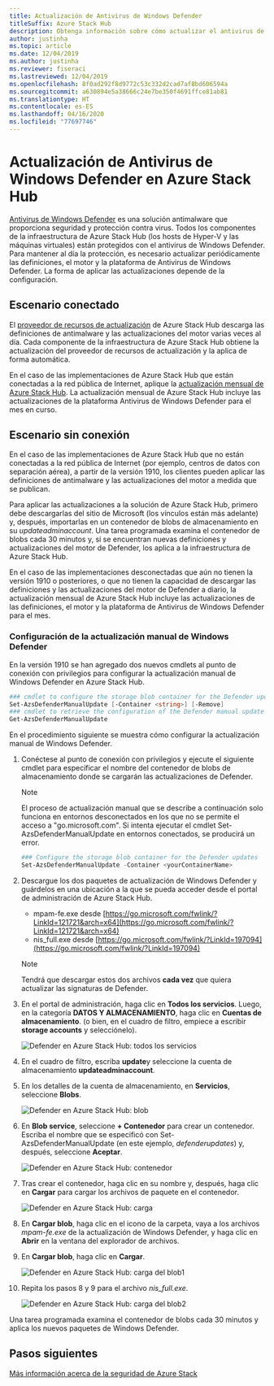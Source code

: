 ```yaml
---
title: Actualización de Antivirus de Windows Defender
titleSuffix: Azure Stack Hub
description: Obtenga información sobre cómo actualizar el antivirus de Windows Defender en Azure Stack Hub.
author: justinha
ms.topic: article
ms.date: 12/04/2019
ms.author: justinha
ms.reviewer: fiseraci
ms.lastreviewed: 12/04/2019
ms.openlocfilehash: 8f0ad292f8d9772c53c332d2cad7af8bd606594a
ms.sourcegitcommit: a630894e5a38666c24e7be350f4691ffce81ab81
ms.translationtype: HT
ms.contentlocale: es-ES
ms.lasthandoff: 04/16/2020
ms.locfileid: "77697746"
---
```

# <a name="update-windows-defender-antivirus-on-azure-stack-hub"></a>Actualización de Antivirus de Windows Defender en Azure Stack Hub

[Antivirus de Windows Defender](https://docs.microsoft.com/windows/security/threat-protection/windows-defender-antivirus/windows-defender-antivirus-in-windows-10) es una solución antimalware que proporciona seguridad y protección contra virus. Todos los componentes de la infraestructura de Azure Stack Hub (los hosts de Hyper-V y las máquinas virtuales) están protegidos con el antivirus de Windows Defender. Para mantener al día la protección, es necesario actualizar periódicamente las definiciones, el motor y la plataforma de Antivirus de Windows Defender. La forma de aplicar las actualizaciones depende de la configuración.

## <a name="connected-scenario"></a>Escenario conectado

El [proveedor de recursos de actualización](azure-stack-updates.md#the-update-resource-provider) de Azure Stack Hub descarga las definiciones de antimalware y las actualizaciones del motor varias veces al día. Cada componente de la infraestructura de Azure Stack Hub obtiene la actualización del proveedor de recursos de actualización y la aplica de forma automática.

En el caso de las implementaciones de Azure Stack Hub que están conectadas a la red pública de Internet, aplique la [actualización mensual de Azure Stack Hub](azure-stack-apply-updates.md). La actualización mensual de Azure Stack Hub incluye las actualizaciones de la plataforma Antivirus de Windows Defender para el mes en curso.

## <a name="disconnected-scenario"></a>Escenario sin conexión

En el caso de las implementaciones de Azure Stack Hub que no están conectadas a la red pública de Internet (por ejemplo, centros de datos con separación aérea), a partir de la versión 1910, los clientes pueden aplicar las definiciones de antimalware y las actualizaciones del motor a medida que se publican. 

Para aplicar las actualizaciones a la solución de Azure Stack Hub, primero debe descargarlas del sitio de Microsoft (los vínculos están más adelante) y, después, importarlas en un contenedor de blobs de almacenamiento en su *updateadminaccount*. Una tarea programada examina el contenedor de blobs cada 30 minutos y, si se encuentran nuevas definiciones y actualizaciones del motor de Defender, los aplica a la infraestructura de Azure Stack Hub. 

En el caso de las implementaciones desconectadas que aún no tienen la versión 1910 o posteriores, o que no tienen la capacidad de descargar las definiciones y las actualizaciones del motor de Defender a diario, la actualización mensual de Azure Stack Hub incluye las actualizaciones de las definiciones, el motor y la plataforma de Antivirus de Windows Defender para el mes. 


### <a name="set-up-windows-defender-for-manual-updates"></a>Configuración de la actualización manual de Windows Defender 

En la versión 1910 se han agregado dos nuevos cmdlets al punto de conexión con privilegios para configurar la actualización manual de Windows Defender en Azure Stack Hub. 

```powershell 
### cmdlet to configure the storage blob container for the Defender updates 
Set-AzsDefenderManualUpdate [-Container <string>] [-Remove]  
### cmdlet to retrieve the configuration of the Defender manual update settings 
Get-AzsDefenderManualUpdate  
``` 

En el procedimiento siguiente se muestra cómo configurar la actualización manual de Windows Defender. 

1. Conéctese al punto de conexión con privilegios y ejecute el siguiente cmdlet para especificar el nombre del contenedor de blobs de almacenamiento donde se cargarán las actualizaciones de Defender. 

   > [!NOTE] 
   > El proceso de actualización manual que se describe a continuación solo funciona en entornos desconectados en los que no se permite el acceso a "go.microsoft.com". Si intenta ejecutar el cmdlet Set-AzsDefenderManualUpdate en entornos conectados, se producirá un error. 

   ```powershell 
   ### Configure the storage blob container for the Defender updates 
   Set-AzsDefenderManualUpdate -Container <yourContainerName>
   ``` 

2. Descargue los dos paquetes de actualización de Windows Defender y guárdelos en una ubicación a la que se pueda acceder desde el portal de administración de Azure Stack Hub.  

   * mpam-fe.exe desde [https://go.microsoft.com/fwlink/?LinkId=121721&arch=x64](https://go.microsoft.com/fwlink/?LinkId=121721&arch=x64) 
   * nis_full.exe desde [https://go.microsoft.com/fwlink/?LinkId=197094](https://go.microsoft.com/fwlink/?LinkId=197094) 

   > [!NOTE] 
   > Tendrá que descargar estos dos archivos **cada vez** que quiera actualizar las signaturas de Defender. 

3. En el portal de administración, haga clic en **Todos los servicios**. Luego, en la categoría **DATOS Y ALMACENAMIENTO**, haga clic en **Cuentas de almacenamiento**. (o bien, en el cuadro de filtro, empiece a escribir **storage accounts** y selecciónelo). 

   ![Defender en Azure Stack Hub: todos los servicios](./media/azure-stack-security-av/image1.png)  

4. En el cuadro de filtro, escriba **update**y seleccione la cuenta de almacenamiento **updateadminaccount**. 

5. En los detalles de la cuenta de almacenamiento, en **Servicios**, seleccione **Blobs**. 

   ![Defender en Azure Stack Hub: blob](./media/azure-stack-security-av/image2.png) 

6. En **Blob service**, seleccione **+ Contenedor** para crear un contenedor. Escriba el nombre que se especificó con Set-AzsDefenderManualUpdate (en este ejemplo, *defenderupdates*) y, después, seleccione **Aceptar**. 

   ![Defender en Azure Stack Hub: contenedor](./media/azure-stack-security-av/image3.png) 

7. Tras crear el contenedor, haga clic en su nombre y, después, haga clic en **Cargar** para cargar los archivos de paquete en el contenedor. 

   ![Defender en Azure Stack Hub: carga](./media/azure-stack-security-av/image4.png) 

8. En **Cargar blob**, haga clic en el icono de la carpeta, vaya a los archivos *mpam-fe.exe* de la actualización de Windows Defender, y haga clic en **Abrir** en la ventana del explorador de archivos. 

9. En **Cargar blob**, haga clic en **Cargar**. 

   ![Defender en Azure Stack Hub: carga del blob1](./media/azure-stack-security-av/image5.png) 

1. Repita los pasos 8 y 9 para el archivo *nis_full.exe*. 

   ![Defender en Azure Stack Hub: carga del blob2](./media/azure-stack-security-av/image6.png)

Una tarea programada examina el contenedor de blobs cada 30 minutos y aplica los nuevos paquetes de Windows Defender.  

## <a name="next-steps"></a>Pasos siguientes

[Más información acerca de la seguridad de Azure Stack](azure-stack-security-foundations.md)
